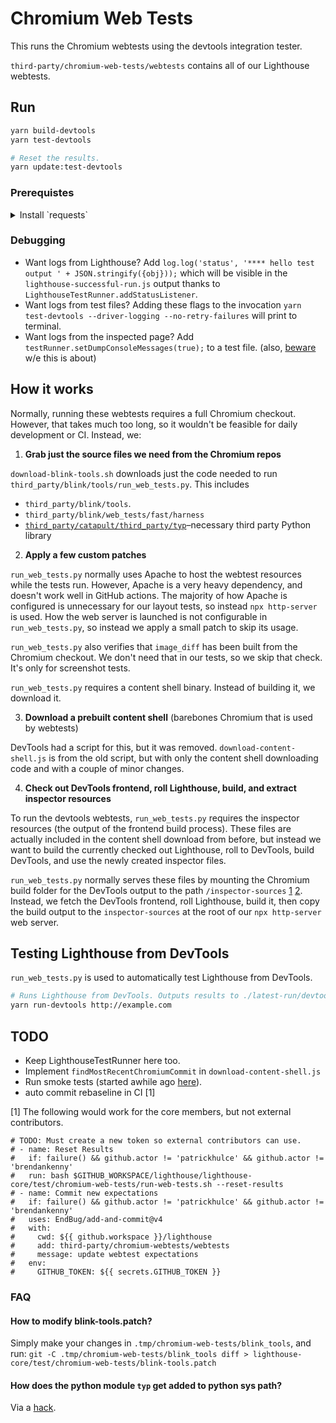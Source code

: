 # Chromium Web Tests

This runs the Chromium webtests using the devtools integration tester.

`third-party/chromium-web-tests/webtests` contains all of our Lighthouse webtests.

## Run

```sh
yarn build-devtools
yarn test-devtools

# Reset the results.
yarn update:test-devtools
```

### Prerequistes

<details>
  <summary> Install `requests`</summary>

  Ensure you have `requests` module available globally on your python 2.7 install. New Macs do not come with pip for python 2.7 which is deprecated, so you might have to install that too.


  ```sh
  curl https://bootstrap.pypa.io/pip/2.7/get-pip.py -o get-pip.py
  python get-pip.py
  pip -m pip install requests
  ```

</details>

### Debugging

* Want logs from Lighthouse? Add `log.log('status', '**** hello test output ' + JSON.stringify({obj}));` which will be visible in the `lighthouse-successful-run.js` output thanks to `LighthouseTestRunner.addStatusListener`.
* Want logs from test files? Adding these flags to the invocation `yarn test-devtools --driver-logging --no-retry-failures` will print to terminal.
* Want logs from the inspected page? Add `testRunner.setDumpConsoleMessages(true);` to a test file. (also, [beware](https://source.chromium.org/chromium/chromium/src/+/main:content/web_test/renderer/web_view_test_proxy.cc;l=125-129;drc=437e5d9a05535b9e2cd7b983f78b23ebc3d92b3f) w/e this is about)


## How it works

Normally, running these webtests requires a full Chromium checkout. However, that takes much too long, so it wouldn't be feasible for daily development or CI. Instead, we:

1) **Grab just the source files we need from the Chromium repos**

`download-blink-tools.sh` downloads just the code needed to run `third_party/blink/tools/run_web_tests.py`. This includes

* `third_party/blink/tools`.
* `third_party/blink/web_tests/fast/harness`
* [`third_party/catapult/third_party/typ`](https://source.chromium.org/chromium/chromium/src/+/main:third_party/catapult/third_party/typ/)–necessary third party Python library

2) **Apply a few custom patches**

`run_web_tests.py` normally uses Apache to host the webtest resources while the tests run. However, Apache is a very heavy dependency, and doesn't work well in GitHub actions. The majority of how Apache is configured is unnecessary for our layout tests, so instead `npx http-server` is used. How the web server is launched is not configurable in `run_web_tests.py`, so instead we apply a small patch to skip its usage.

`run_web_tests.py` also verifies that `image_diff` has been built from the Chromium checkout. We don't need that in our tests, so we skip that check. It's only for screenshot tests.

`run_web_tests.py` requires a content shell binary. Instead of building it, we download it.

3) **Download a prebuilt content shell** (barebones Chromium that is used by webtests)

DevTools had a script for this, but it was removed. `download-content-shell.js` is from the old script, but with only the content shell downloading code and with a couple of minor changes.

4) **Check out DevTools frontend, roll Lighthouse, build, and extract inspector resources**

To run the devtools webtests, `run_web_tests.py` requires the inspector resources (the output of the frontend build process). These files are actually included in the content shell download from before, but instead we want to build the currently checked out Lighthouse, roll to DevTools, build DevTools, and use the newly created inspector files.

`run_web_tests.py` normally serves these files by mounting the Chromium build folder for the DevTools output to the path `/inspector-sources` [1](https://source.chromium.org/chromium/chromium/src/+/main:third_party/blink/tools/blinkpy/web_tests/port/base.py;l=1280;drc=e8e4dcd1d1684251c33cda9b9fc93d7ea808e4bd) [2](https://source.chromium.org/chromium/chromium/src/+/main:third_party/blink/tools/blinkpy/web_tests/servers/apache_http.py;l=118;drc=32408e19204a7ffceebfe774d7e99f2041cf4338). Instead, we fetch the DevTools frontend, roll Lighthouse, build it, then copy the build output to the `inspector-sources` at the root of our `npx http-server` web server.

## Testing Lighthouse from DevTools

`run_web_tests.py` is used to automatically test Lighthouse from DevTools.

```sh
# Runs Lighthouse from DevTools. Outputs results to ./latest-run/devtools-lhr.json.
yarn run-devtools http://example.com
```

## TODO

* Keep LighthouseTestRunner here too.
* Implement `findMostRecentChromiumCommit` in `download-content-shell.js`
* Run smoke tests (started awhile ago [here](https://chromium-review.googlesource.com/c/chromium/src/+/1739566/3/third_party/blink/web_tests/http/tests/devtools/audits/audits-smoke-run.js)).
* auto commit rebaseline in CI [1]

[1] The following would work for the core members, but not external contributors.
```
# TODO: Must create a new token so external contributors can use.
# - name: Reset Results
#   if: failure() && github.actor != 'patrickhulce' && github.actor != 'brendankenny'
#   run: bash $GITHUB_WORKSPACE/lighthouse/lighthouse-core/test/chromium-web-tests/run-web-tests.sh --reset-results
# - name: Commit new expectations
#   if: failure() && github.actor != 'patrickhulce' && github.actor != 'brendankenny'
#   uses: EndBug/add-and-commit@v4
#   with:
#     cwd: ${{ github.workspace }}/lighthouse
#     add: third-party/chromium-webtests/webtests
#     message: update webtest expectations
#   env:
#     GITHUB_TOKEN: ${{ secrets.GITHUB_TOKEN }}
```

### FAQ

#### How to modify blink-tools.patch?

Simply make your changes in `.tmp/chromium-web-tests/blink_tools`, and run: `git -C .tmp/chromium-web-tests/blink_tools diff > lighthouse-core/test/chromium-web-tests/blink-tools.patch`

#### How does the python module `typ` get added to python sys path?

Via a [hack](https://source.chromium.org/chromium/chromium/src/+/main:third_party/blink/tools/blinkpy/web_tests/models/typ_types.py;l=7?q=add_typ_dir_to_sys_path).
